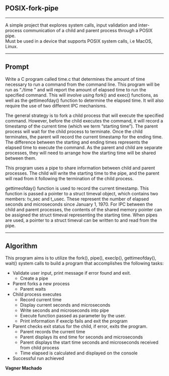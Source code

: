 ## POSIX-fork-pipe    

---   

A simple project that explores system calls, input validation and inter-process communication of a child and parent process through a POSIX pipe.   
Must be used in a device that supports POSIX system calls, i.e MacOS, Linux.    

---  
## Prompt
Write a C program called time.c that determines the amount of time necessary to run a command from the command line. This program will be run as “./time <command>” and will report the amount of elapsed time to run the specified command. This will involve using fork() and exec() functions, as well as the gettimeofday() function to determine the elapsed time. It will also require the use of two different IPC mechanisms.  

The general strategy is to fork a child process that will execute the specified command. However, before the child executes the command, it will record a timestamp of the current time (which we term “starting time”). The parent process will wait for the child process to terminate. Once the child terminates, the parent will record the current timestamp for the ending time. The difference between the starting and ending times represents the elapsed time to execute the command. As the parent and child are separate processes, they will need to arrange how the starting time will be shared between them.  

This program uses a pipe to share information between child and parent processes. The child will write the starting time to the pipe, and the parent will read from it following the termination of the child process.

gettimeofday() function is used to record the current timestamp. This function is passed a pointer to a struct timeval object, which contains two members: tv_sec and t_usec. These represent the number of elapsed seconds and microseconds since January 1, 1970. For IPC between the child and parent processes, the contents of the shared memory pointer can be assigned the struct timeval representing the starting time. When pipes are used, a pointer to a struct timeval can be written to and read from the pipe.    

---  

## Algorithm

This program aims is to utilize the fork(), pipe(), execlp(), gettimeofday(), wait() system calls 
to build a program that accomplishes the following tasks:
* Validate user input, print message if error found and exit.
	* Create a pipe
* Parent forks a new process
	* Parent waits
* Child process executes
	* Record current time
	* Display current seconds and microseconds
	* Write seconds and microseconds into pipe
	* Execute function passed as parameter by the user.
	* Print information if execlp fails and exit the program
* Parent checks exit status for the child, if error, exits the program.
	* Parent records the current time
	* Parent displays its end time for seconds and microseconds
	* Parent displays the start time seconds and microseconds received from child process
	* Time elapsed is calculated and displayed on the console
* Successful run achieved

**Vagner Machado**
